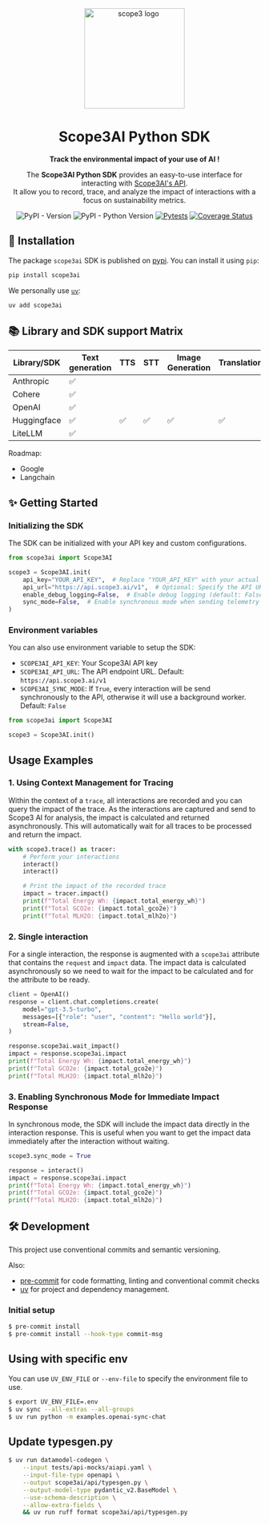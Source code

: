 <div align="center">
<a href="https://scope3.com"><img src="https://github.com/user-attachments/assets/b429d87f-68db-4d67-adde-1093cd80e9a7" alt="scope3 logo" width="200px"/></a>

# Scope3AI Python SDK

**Track the environmental impact of your use of AI !**

The **Scope3AI Python SDK** provides an easy-to-use interface for interacting with [Scope3AI's API](https://aidocs.scope3.com/docs/overview).<br/>
It allow you to record, trace, and analyze the impact of interactions with a focus on sustainability metrics.

![PyPI - Version](https://img.shields.io/pypi/v/scope3ai)
![PyPI - Python Version](https://img.shields.io/pypi/pyversions/scope3ai)
[![Pytests](https://github.com/scope3data/scope3ai-py/actions/workflows/pytests.yml/badge.svg?branch=main&event=push)](https://github.com/scope3data/scope3ai-py/actions/workflows/pytests.yml)
[![Coverage Status](https://coveralls.io/repos/github/scope3data/scope3ai-py/badge.svg)](https://coveralls.io/github/scope3data/scope3ai-py)

</div>

## 🚀 Installation

The package `scope3ai` SDK is published on [pypi](https://pypi.org/project/scope3ai/). You can install it using `pip`:
```bash
pip install scope3ai
```

We personally use [`uv`](https://github.com/astral-sh/uv):
```bash
uv add scope3ai
```

## 📚 Library and SDK support Matrix

| Library/SDK | Text generation | TTS | STT | Image Generation | Translation |
|-------------|-----------------|----|-----|------------------|-----------|
| Anthropic   | ✅              |    |     |                  |           |
| Cohere      | ✅              |     |     |                  |             |
| OpenAI      | ✅              |    |     |                  |           |
| Huggingface | ✅              | ✅  | ✅   | ✅                | ✅        |
| LiteLLM     | ✅              |    |     |                  |          |

Roadmap:
- Google
- Langchain

## ✨ Getting Started

### Initializing the SDK

The SDK can be initialized with your API key and custom configurations.

```python
from scope3ai import Scope3AI

scope3 = Scope3AI.init(
    api_key="YOUR_API_KEY",  # Replace "YOUR_API_KEY" with your actual key
    api_url="https://api.scope3.ai/v1",  # Optional: Specify the API URL
    enable_debug_logging=False,  # Enable debug logging (default: False)
    sync_mode=False,  # Enable synchronous mode when sending telemetry to the API (default: False)
)
```

### Environment variables

You can also use environment variable to setup the SDK:

- `SCOPE3AI_API_KEY`: Your Scope3AI API key
- `SCOPE3AI_API_URL`: The API endpoint URL. Default: `https://api.scope3.ai/v1`
- `SCOPE3AI_SYNC_MODE`: If `True`, every interaction will be send synchronously to the API, otherwise it will use a background worker. Default: `False`

```python
from scope3ai import Scope3AI

scope3 = Scope3AI.init()
```

## Usage Examples

### 1. Using Context Management for Tracing

Within the context of a `trace`, all interactions are recorded and you can query the impact of the trace.
As the interactions are captured and send to Scope3 AI for analysis, the impact is calculated and returned asynchronously.
This will automatically wait for all traces to be processed and return the impact.

```python
with scope3.trace() as tracer:
    # Perform your interactions
    interact()
    interact()

    # Print the impact of the recorded trace
    impact = tracer.impact()
    print(f"Total Energy Wh: {impact.total_energy_wh}")
    print(f"Total GCO2e: {impact.total_gco2e}")
    print(f"Total MLH2O: {impact.total_mlh2o}")
```

### 2. Single interaction

For a single interaction, the response is augmented with a `scope3ai` attribute that contains the
`request` and `impact` data. The impact data is calculated asynchronously so we need to wait
for the impact to be calculated and for the attribute to be ready.

```python
client = OpenAI()
response = client.chat.completions.create(
    model="gpt-3.5-turbo",
    messages=[{"role": "user", "content": "Hello world"}],
    stream=False,
)

response.scope3ai.wait_impact()
impact = response.scope3ai.impact
print(f"Total Energy Wh: {impact.total_energy_wh}")
print(f"Total GCO2e: {impact.total_gco2e}")
print(f"Total MLH2O: {impact.total_mlh2o}")
```

### 3. Enabling Synchronous Mode for Immediate Impact Response

In synchronous mode, the SDK will include the impact data directly in the interaction response.
This is useful when you want to get the impact data immediately after the interaction without waiting.

```python
scope3.sync_mode = True

response = interact()
impact = response.scope3ai.impact
print(f"Total Energy Wh: {impact.total_energy_wh}")
print(f"Total GCO2e: {impact.total_gco2e}")
print(f"Total MLH2O: {impact.total_mlh2o}")
```

## 🛠️ Development

This project use conventional commits and semantic versioning.

Also:
- [pre-commit](https://pre-commit.com) for code formatting, linting and conventional commit checks
- [uv](https://github.com/astral-sh/uv) for project and dependency management.

### Initial setup

```bash
$ pre-commit install
$ pre-commit install --hook-type commit-msg
```

## Using with specific env

You can use `UV_ENV_FILE` or `--env-file` to specify the environment file to use.

```bash
$ export UV_ENV_FILE=.env
$ uv sync --all-extras --all-groups
$ uv run python -m examples.openai-sync-chat
```

## Update typesgen.py

```bash
$ uv run datamodel-codegen \
    --input tests/api-mocks/aiapi.yaml \
    --input-file-type openapi \
    --output scope3ai/api/typesgen.py \
    --output-model-type pydantic_v2.BaseModel \
    --use-schema-description \
    --allow-extra-fields \
    && uv run ruff format scope3ai/api/typesgen.py
```

